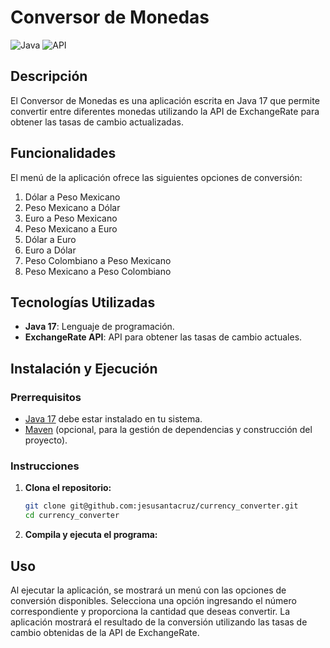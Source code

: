 # Conversor de Monedas

![Java](https://img.shields.io/badge/Java-17-blue)
![API](https://img.shields.io/badge/API-ExchangeRate-brightgreen)

## Descripción

El Conversor de Monedas es una aplicación escrita en Java 17 que permite convertir entre diferentes monedas utilizando la API de ExchangeRate para obtener las tasas de cambio actualizadas.

## Funcionalidades

El menú de la aplicación ofrece las siguientes opciones de conversión:

1. Dólar a Peso Mexicano
2. Peso Mexicano a Dólar
3. Euro a Peso Mexicano
4. Peso Mexicano a Euro
5. Dólar a Euro
6. Euro a Dólar
7. Peso Colombiano a Peso Mexicano
8. Peso Mexicano a Peso Colombiano

## Tecnologías Utilizadas

- **Java 17**: Lenguaje de programación.
- **ExchangeRate API**: API para obtener las tasas de cambio actuales.

## Instalación y Ejecución

### Prerrequisitos

- [Java 17](https://www.oracle.com/java/technologies/javase-jdk17-downloads.html) debe estar instalado en tu sistema.
- [Maven](https://maven.apache.org/) (opcional, para la gestión de dependencias y construcción del proyecto).

### Instrucciones

1. **Clona el repositorio:**

    ```bash
    git clone git@github.com:jesusantacruz/currency_converter.git
    cd currency_converter
    ```

2. **Compila y ejecuta el programa:**


## Uso

Al ejecutar la aplicación, se mostrará un menú con las opciones de conversión disponibles. Selecciona una opción ingresando el número correspondiente y proporciona la cantidad que deseas convertir. La aplicación mostrará el resultado de la conversión utilizando las tasas de cambio obtenidas de la API de ExchangeRate.

